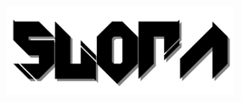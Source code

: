<p align="center">
  <a href="https://github.com/YanSchw/SuoraEngine">
    <img src="https://github.com/YanSchw/SuoraEngine/blob/main/Content/EngineContent/SuoraLogo.png?raw=true" width="400" alt="Suora Engine logo">
  </a>
</p>